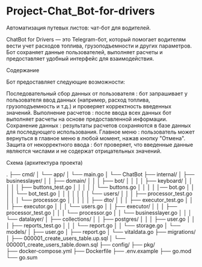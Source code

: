 # Project-Chat_Bot-for-drivers
Автоматизация путевых листов: чат-бот для водителей.

ChatBot for Drivers — это Telegram-бот, который помогает водителям вести учет расходов топлива, грузоподъемности и других параметров. 
Бот сохраняет данные пользователей, выполняет расчеты и предоставляет удобный интерфейс для взаимодействия.

Содержание

Бот предоставляет следующие возможности:

Последовательный сбор данных от пользователя : бот запрашивает у пользователя ввод данных (например, расход топлива, грузоподъемность и т.д.) и проверяет корректность введенных значений.
Выполнение расчетов : после ввода всех данных бот выполняет расчеты на основе предоставленной информации.
Сохранение данных : результаты расчетов сохраняются в базе данных для последующего использования.
Главное меню : пользователь может вернуться в главное меню в любой момент, нажав кнопку "Отмена".
Защита от некорректного ввода : бот проверяет, что введенные данные являются числами и не содержат отрицательных значений.


Схема (архитектура проекта)



.
├── cmd/
│   └── app/
│       └── main.go
│       └── ChatBot
├── internal/
│   ├── businesslayer/
│   │     ├── domain/
│   │     │     ├── bot/
│   │     │     │    ├── keyboard/
│   │     │     │    │    ├── buttons_test.go 
│   │     │     │    │    └── buttons.go
│   │     │     │    │── bot.go
│   │     │     │    └── bot_test.go
│   │     │     │
│   │     │     └── users/
│   │     │           ├── processor_test.go
│   │     │           └── processor.go
│   │     │
│   │     ├── dto/
│   │     │    ├── executor_test.go
│   │     │    ├── executor.go
│   │     │    └── users.go
│   │     ├── executor/
│   │     │      ├── processor_test.go
│   │     │      └── processor.go
│   │     └── businesslayer.go
│   │
│   └── datalayer/
│         ├── collections/
│         │   ├── postgres/
│         │   │     ├── user.go
│         │   │     ├── reports_test.go
│         │   │     └── report.go
│         │   └── storage.go
│         └──  models/
│               ├── user.go
│               ├── report.go
│               └── vitaldata.go
├── migrations/
│      ├── 000001_create_users_table.up.sql
│      └── 000001_create_users_table.down.sql
├── config/
├── pkg/  
├── docker-compose.yml
├── Dockerfile
├── .env.example
├── go.mod
└── go.sum
